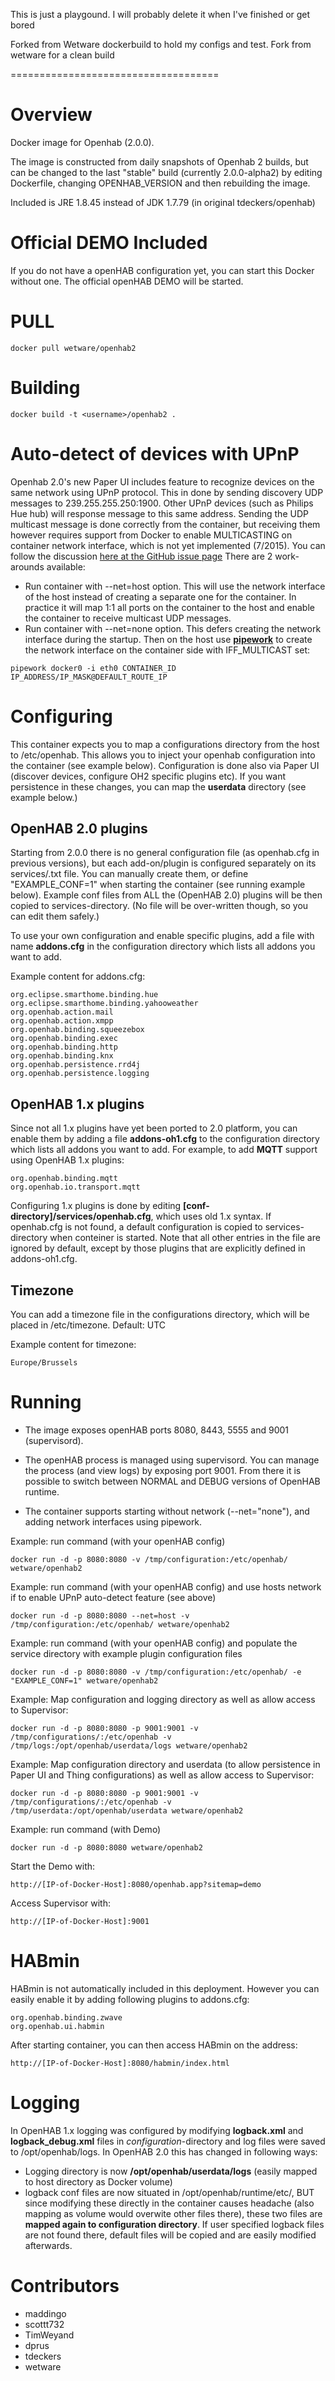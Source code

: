 
This is just a playgound. I will probably delete it when I've finished or get bored

Forked from Wetware dockerbuild to hold my configs and test. Fork from wetware for a clean build

====================================


Overview
========

Docker image for Openhab (2.0.0). 

The image is constructed from daily snapshots of Openhab 2 builds, but can be changed to the last "stable" build (currently 2.0.0-alpha2) by editing Dockerfile, changing OPENHAB_VERSION and then rebuilding the image.

Included is JRE 1.8.45 instead of JDK 1.7.79 (in original tdeckers/openhab)


Official DEMO Included
========

If you do not have a openHAB configuration yet, you can start this Docker without one. The official openHAB DEMO will be started. 

PULL
=======
```docker pull wetware/openhab2```

Building
========

```docker build -t <username>/openhab2 .```

Auto-detect of devices with UPnP
==========
Openhab 2.0's new Paper UI includes feature to recognize devices on the same network using UPnP protocol. This in done by sending discovery UDP messages to 239.255.255.250:1900. Other UPnP devices (such as Philips Hue hub) will response message to this same address. Sending the UDP multicast message is done correctly from the container, but receiving them however requires support from Docker to enable
 MULTICASTING on container network interface, which is not yet implemented (7/2015). You can follow the discussion [here at the GitHub issue page][1] There are 2 work-arounds available: 

* Run container with --net=host option. This will use the network interface of the host instead of creating a separate one for the container. In practice it will map 1:1 all ports on the container to the host and enable the container to receive multicast UDP messages.
* Run container with --net=none option. This defers creating the network interface during the startup. Then on the host use [__pipework__][2] to create the network interface on the container side with IFF_MULTICAST set:
```
pipework docker0 -i eth0 CONTAINER_ID IP_ADDRESS/IP_MASK@DEFAULT_ROUTE_IP
```

[1]: https://github.com/docker/docker/issues/3043
[2]: https://github.com/jpetazzo/pipework

Configuring
=======

This container expects you to map a configurations directory from the host to /etc/openhab. This allows you to inject your openhab configuration into the container (see example below).
Configuration is done also via Paper UI (discover devices, configure OH2 specific plugins etc). If you want persistence in these changes, you can map the __userdata__ directory (see example below.)  

OpenHAB 2.0 plugins
--------

Starting from 2.0.0 there is no general configuration file (as openhab.cfg in previous versions), but each add-on/plugin is configured separately on its services/<plugin-name>.txt file. You can manually create them, or define "EXAMPLE_CONF=1" when starting the container (see running example below). Example conf files from ALL the (OpenHAB 2.0) plugins will be then copied to services-directory. (No file will be over-written though, so you can edit them safely.)

To use your own configuration and enable specific plugins, add a file with name __addons.cfg__ in the configuration directory which lists all addons you want to add.

Example content for addons.cfg:
```
org.eclipse.smarthome.binding.hue
org.eclipse.smarthome.binding.yahooweather
org.openhab.action.mail
org.openhab.action.xmpp
org.openhab.binding.squeezebox
org.openhab.binding.exec
org.openhab.binding.http
org.openhab.binding.knx
org.openhab.persistence.rrd4j
org.openhab.persistence.logging
```

OpenHAB 1.x plugins
----------
Since not all 1.x plugins have yet been ported to 2.0 platform, you can enable them by adding a file __addons-oh1.cfg__ to the configuration directory which lists all addons you want to add.
For example, to add __MQTT__ support using OpenHAB 1.x plugins:
```
org.openhab.binding.mqtt
org.openhab.io.transport.mqtt
```
Configuring 1.x plugins is done by editing __\[conf-directory\]/services/openhab.cfg__, which uses old 1.x syntax. If openhab.cfg is not found, a default configuration is copied to services-directory when conteiner is started. Note that all other entries in the file are ignored by default, except by those plugins that are explicitly defined in addons-oh1.cfg.


Timezone
---------
You can add a timezone file in the configurations directory, which will be placed in /etc/timezone. Default: UTC

Example content for timezone:
```
Europe/Brussels
```

Running
=======

* The image exposes openHAB ports 8080, 8443, 5555 and 9001 (supervisord).

* The openHAB process is managed using supervisord.  You can manage the process (and view logs) by exposing port 9001. From there it is possible to switch between NORMAL and DEBUG versions of OpenHAB runtime.
* The container supports starting without network (--net="none"), and adding network interfaces using pipework.

Example: run command (with your openHAB config)

```
docker run -d -p 8080:8080 -v /tmp/configuration:/etc/openhab/ wetware/openhab2
```

Example: run command (with your openHAB config) and use hosts network if to enable UPnP auto-detect feature (see above)

```
docker run -d -p 8080:8080 --net=host -v /tmp/configuration:/etc/openhab/ wetware/openhab2

```

Example: run command (with your openHAB config) and populate the service directory with example plugin configuration files 

```
docker run -d -p 8080:8080 -v /tmp/configuration:/etc/openhab/ -e "EXAMPLE_CONF=1" wetware/openhab2
```

Example: Map configuration and logging directory as well as allow access to Supervisor:

```
docker run -d -p 8080:8080 -p 9001:9001 -v /tmp/configurations/:/etc/openhab -v /tmp/logs:/opt/openhab/userdata/logs wetware/openhab2
```

Example: Map configuration directory and userdata (to allow persistence in Paper UI and Thing configurations) as well as allow access to Supervisor:

```
docker run -d -p 8080:8080 -p 9001:9001 -v /tmp/configurations/:/etc/openhab -v /tmp/userdata:/opt/openhab/userdata wetware/openhab2
```

Example: run command (with Demo)

```
docker run -d -p 8080:8080 wetware/openhab2
```

Start the Demo with: 

```
http://[IP-of-Docker-Host]:8080/openhab.app?sitemap=demo
```

Access Supervisor with: 

```
http://[IP-of-Docker-Host]:9001
```



HABmin
=======

HABmin is not automatically included in this deployment.  However you can easily enable it by adding following plugins to addons.cfg:
```
org.openhab.binding.zwave
org.openhab.ui.habmin

```

After starting container, you can then access HABmin on the address:
```
http://[IP-of-Docker-Host]:8080/habmin/index.html
```

Logging
=======
In OpenHAB 1.x logging was configured by modifying __logback.xml__ and __logback_debug.xml__ files in *configuration*-directory and log files were saved to /opt/openhab/logs. In OpenHAB 2.0 this has changed in following ways:

 * Logging directory is now __/opt/openhab/userdata/logs__ (easily mapped to host directory as Docker volume)
 * logback conf files are now situated in /opt/openhab/runtime/etc/, BUT since modifying these directly in the container causes headache (also mapping as volume would overwite other files there), these two files are __mapped again to configuration directory__. If user specified logback files are not found there, default files will be copied and are easily modified afterwards. 


Contributors
============
* maddingo
* scottt732
* TimWeyand
* dprus
* tdeckers
* wetware

